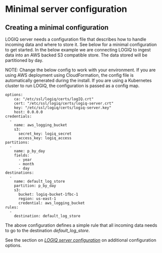 # Minimal server configuration

## Creating a minimal configuration

LOGIQ server needs a configuration file that describes how to handle incoming data and where to store it. See below for a minimal configuration to get started. In the below example we are connecting LOGIQ to ingest data into an AWS backed S3 compatible store. The data stored will be partitioned by day.

NOTE: Change the below config to work with your environment. If you are using AWS deployment using CloudFormation, the config file is automatically generated during the install. If you are using a Kubernetes cluster to run LOGIQ, the configuration is passed as a config map.

```
options:
    ca: "/etc/ssl/logiq/certs/logIQ.crt"
    cert: "/etc/ssl/logiq/certs/logiq-server.crt"
    key: "/etc/ssl/logiq/certs/logiq-server.key"
    host: 0.0.0.0
credentials:
  -
    name: aws_logging_bucket
    s3:
      secret_key: logiq_secret
      access_key: logiq_access 
partitions:
  -
    name: p_by_day
    fields:
      - year
      - month
      - day      
destinations:
  -
    name: default_log_store
    partition: p_by_day
    s3:
      bucket: logiq-bucket-1fbc-1
      region: us-east-1
      credential: aws_logging_bucket
rules:
  -
    destination: default_log_store          
```

The above configuration defines a simple rule that all incoming data needs to go to the destination _default\_log\_store_.

See the section on [_LOGIQ server configuration_](terminology.md) on additional configuration options.

